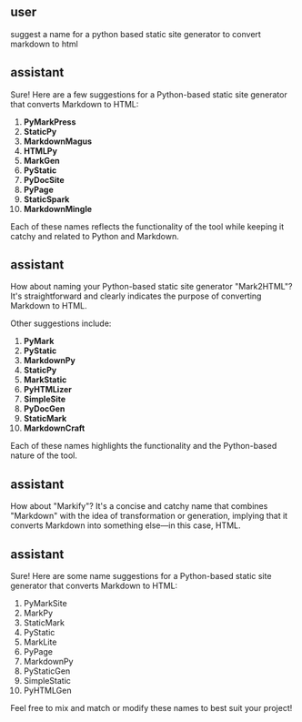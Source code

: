 ## user
suggest a name for a python based static site generator to convert markdown to html
## assistant
Sure! Here are a few suggestions for a Python-based static site generator that converts Markdown to HTML:

1. **PyMarkPress**
2. **StaticPy**
3. **MarkdownMagus**
4. **HTMLPy**
5. **MarkGen**
6. **PyStatic**
7. **PyDocSite**
8. **PyPage**
9. **StaticSpark**
10. **MarkdownMingle**

Each of these names reflects the functionality of the tool while keeping it catchy and related to Python and Markdown.
## assistant
How about naming your Python-based static site generator "Mark2HTML"? It's straightforward and clearly indicates the purpose of converting Markdown to HTML.

Other suggestions include:

1. **PyMark**
2. **PyStatic**
3. **MarkdownPy**
4. **StaticPy**
5. **MarkStatic**
6. **PyHTMLizer**
7. **SimpleSite**
8. **PyDocGen**
9. **StaticMark**
10. **MarkdownCraft**

Each of these names highlights the functionality and the Python-based nature of the tool.
## assistant
How about "Markify"? It's a concise and catchy name that combines "Markdown" with the idea of transformation or generation, implying that it converts Markdown into something else—in this case, HTML.
## assistant
Sure! Here are some name suggestions for a Python-based static site generator that converts Markdown to HTML:

1. PyMarkSite
2. MarkPy
3. StaticMark
4. PyStatic
5. MarkLite
6. PyPage
7. MarkdownPy
8. PyStaticGen
9. SimpleStatic
10. PyHTMLGen

Feel free to mix and match or modify these names to best suit your project!